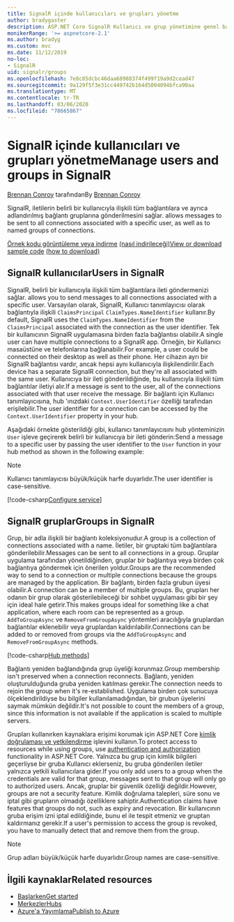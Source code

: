 ```yaml
---
title: SignalR içinde kullanıcıları ve grupları yönetme
author: bradygaster
description: ASP.NET Core SignalR Kullanıcı ve grup yönetimine genel bakış.
monikerRange: '>= aspnetcore-2.1'
ms.author: bradyg
ms.custom: mvc
ms.date: 11/12/2019
no-loc:
- SignalR
uid: signalr/groups
ms.openlocfilehash: 7e8c85dcbc46daa68988374f499f19a9d2cead47
ms.sourcegitcommit: 9a129f5f3e31cc449742b164d5004894bfca90aa
ms.translationtype: MT
ms.contentlocale: tr-TR
ms.lasthandoff: 03/06/2020
ms.locfileid: "78665867"
---
```

# <a name="manage-users-and-groups-in-opno-locsignalr"></a><span data-ttu-id="099bd-103">SignalR içinde kullanıcıları ve grupları yönetme</span><span class="sxs-lookup"><span data-stu-id="099bd-103">Manage users and groups in SignalR</span></span>

<span data-ttu-id="099bd-104">[Brennan Conroy](https://github.com/BrennanConroy) tarafından</span><span class="sxs-lookup"><span data-stu-id="099bd-104">By [Brennan Conroy](https://github.com/BrennanConroy)</span></span>

SignalR<span data-ttu-id="099bd-105">, iletilerin belirli bir kullanıcıyla ilişkili tüm bağlantılara ve ayrıca adlandırılmış bağlantı gruplarına gönderilmesini sağlar.</span><span class="sxs-lookup"><span data-stu-id="099bd-105"> allows messages to be sent to all connections associated with a specific user, as well as to named groups of connections.</span></span>

<span data-ttu-id="099bd-106">[Örnek kodu görüntüleme veya indirme](https://github.com/dotnet/AspNetCore.Docs/tree/master/aspnetcore/signalr/groups/sample/) [(nasıl indirileceği)](xref:index#how-to-download-a-sample)</span><span class="sxs-lookup"><span data-stu-id="099bd-106">[View or download sample code](https://github.com/dotnet/AspNetCore.Docs/tree/master/aspnetcore/signalr/groups/sample/) [(how to download)](xref:index#how-to-download-a-sample)</span></span>

## <a name="users-in-opno-locsignalr"></a><span data-ttu-id="099bd-107">SignalR kullanıcılar</span><span class="sxs-lookup"><span data-stu-id="099bd-107">Users in SignalR</span></span>

SignalR<span data-ttu-id="099bd-108">, belirli bir kullanıcıyla ilişkili tüm bağlantılara ileti göndermenizi sağlar.</span><span class="sxs-lookup"><span data-stu-id="099bd-108"> allows you to send messages to all connections associated with a specific user.</span></span> <span data-ttu-id="099bd-109">Varsayılan olarak, SignalR, Kullanıcı tanımlayıcısı olarak bağlantıyla ilişkili `ClaimsPrincipal` `ClaimTypes.NameIdentifier` kullanır.</span><span class="sxs-lookup"><span data-stu-id="099bd-109">By default, SignalR uses the `ClaimTypes.NameIdentifier` from the `ClaimsPrincipal` associated with the connection as the user identifier.</span></span> <span data-ttu-id="099bd-110">Tek bir kullanıcının SignalR uygulamasına birden fazla bağlantısı olabilir.</span><span class="sxs-lookup"><span data-stu-id="099bd-110">A single user can have multiple connections to a SignalR app.</span></span> <span data-ttu-id="099bd-111">Örneğin, bir Kullanıcı masaüstüne ve telefonlarına bağlanabilir.</span><span class="sxs-lookup"><span data-stu-id="099bd-111">For example, a user could be connected on their desktop as well as their phone.</span></span> <span data-ttu-id="099bd-112">Her cihazın ayrı bir SignalR bağlantısı vardır, ancak hepsi aynı kullanıcıyla ilişkilendirilir.</span><span class="sxs-lookup"><span data-stu-id="099bd-112">Each device has a separate SignalR connection, but they're all associated with the same user.</span></span> <span data-ttu-id="099bd-113">Kullanıcıya bir ileti gönderildiğinde, bu kullanıcıyla ilişkili tüm bağlantılar iletiyi alır.</span><span class="sxs-lookup"><span data-stu-id="099bd-113">If a message is sent to the user, all of the connections associated with that user receive the message.</span></span> <span data-ttu-id="099bd-114">Bir bağlantı için Kullanıcı tanımlayıcısına, hub 'ınızdaki `Context.UserIdentifier` özelliği tarafından erişilebilir.</span><span class="sxs-lookup"><span data-stu-id="099bd-114">The user identifier for a connection can be accessed by the `Context.UserIdentifier` property in your hub.</span></span>

<span data-ttu-id="099bd-115">Aşağıdaki örnekte gösterildiği gibi, kullanıcı tanımlayıcısını hub yönteminizin `User` işleve geçirerek belirli bir kullanıcıya bir ileti gönderin:</span><span class="sxs-lookup"><span data-stu-id="099bd-115">Send a message to a specific user by passing the user identifier to the `User` function in your hub method as shown in the following example:</span></span>

> [!NOTE]
> <span data-ttu-id="099bd-116">Kullanıcı tanımlayıcısı büyük/küçük harfe duyarlıdır.</span><span class="sxs-lookup"><span data-stu-id="099bd-116">The user identifier is case-sensitive.</span></span>

[!code-csharp[Configure service](groups/sample/hubs/chathub.cs?range=29-32)]

## <a name="groups-in-opno-locsignalr"></a><span data-ttu-id="099bd-117">SignalR gruplar</span><span class="sxs-lookup"><span data-stu-id="099bd-117">Groups in SignalR</span></span>

<span data-ttu-id="099bd-118">Grup, bir adla ilişkili bir bağlantı koleksiyonudur.</span><span class="sxs-lookup"><span data-stu-id="099bd-118">A group is a collection of connections associated with a name.</span></span> <span data-ttu-id="099bd-119">İletiler, bir gruptaki tüm bağlantılara gönderilebilir.</span><span class="sxs-lookup"><span data-stu-id="099bd-119">Messages can be sent to all connections in a group.</span></span> <span data-ttu-id="099bd-120">Gruplar uygulama tarafından yönetildiğinden, gruplar bir bağlantıya veya birden çok bağlantıya göndermek için önerilen yoldur.</span><span class="sxs-lookup"><span data-stu-id="099bd-120">Groups are the recommended way to send to a connection or multiple connections because the groups are managed by the application.</span></span> <span data-ttu-id="099bd-121">Bir bağlantı, birden fazla grubun üyesi olabilir.</span><span class="sxs-lookup"><span data-stu-id="099bd-121">A connection can be a member of multiple groups.</span></span> <span data-ttu-id="099bd-122">Bu, grupları her odanın bir grup olarak gösterilebileceği bir sohbet uygulaması gibi bir şey için ideal hale getirir.</span><span class="sxs-lookup"><span data-stu-id="099bd-122">This makes groups ideal for something like a chat application, where each room can be represented as a group.</span></span> <span data-ttu-id="099bd-123">`AddToGroupAsync` ve `RemoveFromGroupAsync` yöntemleri aracılığıyla gruplardan bağlantılar eklenebilir veya gruplardan kaldırılabilir.</span><span class="sxs-lookup"><span data-stu-id="099bd-123">Connections can be added to or removed from groups via the `AddToGroupAsync` and `RemoveFromGroupAsync` methods.</span></span>

[!code-csharp[Hub methods](groups/sample/hubs/chathub.cs?range=15-27)]

<span data-ttu-id="099bd-124">Bağlantı yeniden bağlandığında grup üyeliği korunmaz.</span><span class="sxs-lookup"><span data-stu-id="099bd-124">Group membership isn't preserved when a connection reconnects.</span></span> <span data-ttu-id="099bd-125">Bağlantı, yeniden oluşturulduğunda gruba yeniden katılması gerekir.</span><span class="sxs-lookup"><span data-stu-id="099bd-125">The connection needs to rejoin the group when it's re-established.</span></span> <span data-ttu-id="099bd-126">Uygulama birden çok sunucuya ölçeklendirildiyse bu bilgiler kullanılamadığından, bir grubun üyelerini saymak mümkün değildir.</span><span class="sxs-lookup"><span data-stu-id="099bd-126">It's not possible to count the members of a group, since this information is not available if the application is scaled to multiple servers.</span></span>

<span data-ttu-id="099bd-127">Grupları kullanırken kaynaklara erişimi korumak için ASP.NET Core [kimlik doğrulaması ve yetkilendirme](xref:signalr/authn-and-authz) işlevini kullanın.</span><span class="sxs-lookup"><span data-stu-id="099bd-127">To protect access to resources while using groups, use [authentication and authorization](xref:signalr/authn-and-authz) functionality in ASP.NET Core.</span></span> <span data-ttu-id="099bd-128">Yalnızca bu grup için kimlik bilgileri geçerliyse bir gruba Kullanıcı eklerseniz, bu gruba gönderilen iletiler yalnızca yetkili kullanıcılara gider.</span><span class="sxs-lookup"><span data-stu-id="099bd-128">If you only add users to a group when the credentials are valid for that group, messages sent to that group will only go to authorized users.</span></span> <span data-ttu-id="099bd-129">Ancak, gruplar bir güvenlik özelliği değildir.</span><span class="sxs-lookup"><span data-stu-id="099bd-129">However, groups are not a security feature.</span></span> <span data-ttu-id="099bd-130">Kimlik doğrulama talepleri, süre sonu ve iptal gibi grupların olmadığı özelliklere sahiptir.</span><span class="sxs-lookup"><span data-stu-id="099bd-130">Authentication claims have features that groups do not, such as expiry and revocation.</span></span> <span data-ttu-id="099bd-131">Bir kullanıcının gruba erişim izni iptal edildiğinde, bunu el ile tespit etmeniz ve gruptan kaldırmanız gerekir.</span><span class="sxs-lookup"><span data-stu-id="099bd-131">If a user's permission to access the group is revoked, you have to manually detect that and remove them from the group.</span></span>

> [!NOTE]
> <span data-ttu-id="099bd-132">Grup adları büyük/küçük harfe duyarlıdır.</span><span class="sxs-lookup"><span data-stu-id="099bd-132">Group names are case-sensitive.</span></span>

## <a name="related-resources"></a><span data-ttu-id="099bd-133">İlgili kaynaklar</span><span class="sxs-lookup"><span data-stu-id="099bd-133">Related resources</span></span>

* [<span data-ttu-id="099bd-134">Başlarken</span><span class="sxs-lookup"><span data-stu-id="099bd-134">Get started</span></span>](xref:tutorials/signalr)
* [<span data-ttu-id="099bd-135">Merkezler</span><span class="sxs-lookup"><span data-stu-id="099bd-135">Hubs</span></span>](xref:signalr/hubs)
* [<span data-ttu-id="099bd-136">Azure'a Yayımlama</span><span class="sxs-lookup"><span data-stu-id="099bd-136">Publish to Azure</span></span>](xref:signalr/publish-to-azure-web-app)
